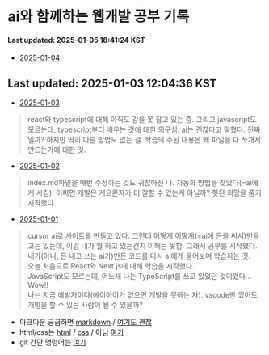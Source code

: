 # ai와 함께하는 웹개발 공부 기록
#### Last updated: 2025-01-05 18:41:24 KST

- [2025-01-04](20250104.md)


## Last updated: 2025-01-03 12:04:36 KST

- [2025-01-03](20250103.md)
> react와 typescript에 대해 아직도 감을 못 잡고 있는 중. 그리고 javascript도 모르는데, typescript부터 배우는 것에 대한 의구심. ai는 괜찮다고 말했다. 진짜일까? 하지만 딱히 다른 방법도 없는 걸. 학습의 주된 내용은 왜 파일을 다 쪼개서 만드는가에 대한 것.

- [2025-01-02](20250102.md)
> index.md파일을 매번 수정하는 것도 귀찮아진 나. 자동화 방법을 찾았다(=ai에게 시킴). 어쩌면 개발은 게으른자가 더 잘할 수 있는게 아닐까? 헛된 희망을 품기 시작했다.

- [2025-01-01](20250101.md)
> cursor ai로 사이트를 만들고 있다. 그런데 어떻게 어떻게(=ai에 돈을 써서)만들고는 있는데, 이걸 내가 뭘 하고 있는건지 이해는 못함. 그래서 공부를 시작했다. 내가(아니, 돈 내고 쓰는 ai가)만든 코드를 다시 ai에게 물어보며 학습하는 것.   
> 오늘 처음으로 React와 Next.js에 대해 학습을 시작했다.   
> JavaScript도 모르는데, 어느새 나는 TypeScript를 쓰고 있었던 것이었다... Wow!!  
> 나는 지금 에발자이다(에이아이가 없으면 개발을 못하는 자). vscode만 있어도 개발을 할 수 있는 사람이 될 수 있을까?
   
    



- 마크다운 궁금하면 [markdown](https://gist.github.com/ihoneymon/652be052a0727ad59601.js) / [여기도 괜찮](https://www.heropy.dev/p/B74sNE)
- html/css는 [html](https://developer.mozilla.org/ko/docs/Web/HTML) / [css](https://developer.mozilla.org/ko/docs/Web/CSS) / 아님 [여기](https://www.heropy.dev/p/xCoQJR)
- git 간단 명령어는 [여기](https://www.heropy.dev/p/PcUkdT)
